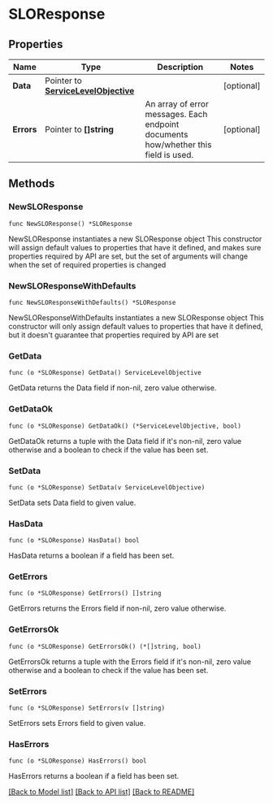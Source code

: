 # SLOResponse

## Properties

Name | Type | Description | Notes
---- | ---- | ----------- | ------
**Data** | Pointer to [**ServiceLevelObjective**](ServiceLevelObjective.md) |  | [optional] 
**Errors** | Pointer to **[]string** | An array of error messages. Each endpoint documents how/whether this field is used. | [optional] 

## Methods

### NewSLOResponse

`func NewSLOResponse() *SLOResponse`

NewSLOResponse instantiates a new SLOResponse object
This constructor will assign default values to properties that have it defined,
and makes sure properties required by API are set, but the set of arguments
will change when the set of required properties is changed

### NewSLOResponseWithDefaults

`func NewSLOResponseWithDefaults() *SLOResponse`

NewSLOResponseWithDefaults instantiates a new SLOResponse object
This constructor will only assign default values to properties that have it defined,
but it doesn't guarantee that properties required by API are set

### GetData

`func (o *SLOResponse) GetData() ServiceLevelObjective`

GetData returns the Data field if non-nil, zero value otherwise.

### GetDataOk

`func (o *SLOResponse) GetDataOk() (*ServiceLevelObjective, bool)`

GetDataOk returns a tuple with the Data field if it's non-nil, zero value otherwise
and a boolean to check if the value has been set.

### SetData

`func (o *SLOResponse) SetData(v ServiceLevelObjective)`

SetData sets Data field to given value.

### HasData

`func (o *SLOResponse) HasData() bool`

HasData returns a boolean if a field has been set.

### GetErrors

`func (o *SLOResponse) GetErrors() []string`

GetErrors returns the Errors field if non-nil, zero value otherwise.

### GetErrorsOk

`func (o *SLOResponse) GetErrorsOk() (*[]string, bool)`

GetErrorsOk returns a tuple with the Errors field if it's non-nil, zero value otherwise
and a boolean to check if the value has been set.

### SetErrors

`func (o *SLOResponse) SetErrors(v []string)`

SetErrors sets Errors field to given value.

### HasErrors

`func (o *SLOResponse) HasErrors() bool`

HasErrors returns a boolean if a field has been set.


[[Back to Model list]](../README.md#documentation-for-models) [[Back to API list]](../README.md#documentation-for-api-endpoints) [[Back to README]](../README.md)


